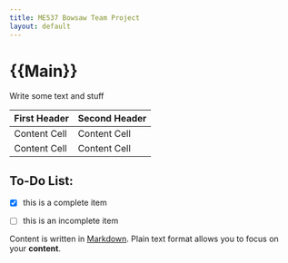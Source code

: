 ```yaml
---
title: ME537 Bowsaw Team Project
layout: default
---
```


# {{Main}}

Write some text and stuff

| First Header  | Second Header |
| ------------- | ------------- |
| Content Cell  | Content Cell  |
| Content Cell  | Content Cell  |

## To-Do List:
- [x] this is a complete item
- [ ] this is an incomplete item


Content is written in [Markdown](https://learnxinyminutes.com/docs/markdown/). Plain text format allows you to focus on your **content**.

<!--
You can use HTML elements in Markdown, such as the comment element, and they won't be affected by a markdown parser. However, if you create an HTML element in your markdown file, you cannot use markdown syntax within that element's contents.
-->
